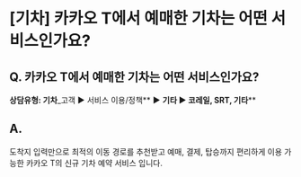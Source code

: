 # [기차] 카카오 T에서 예매한 기차는 어떤 서비스인가요?

**Q. 카카오 T에서 예매한 기차는 어떤 서비스인가요?**
---------------------------------

**상담유형: 기차**\_고객 ▶ 서비스 이용/정책** **▶** **기타 ▶ 코레일, SRT, 기타****

**A.**
------

도착지 입력만으로 최적의 이동 경로를 추천받고 예매, 결제, 탑승까지 편리하게 이용 가능한 카카오 T의 신규 기차 예약 서비스 입니다.